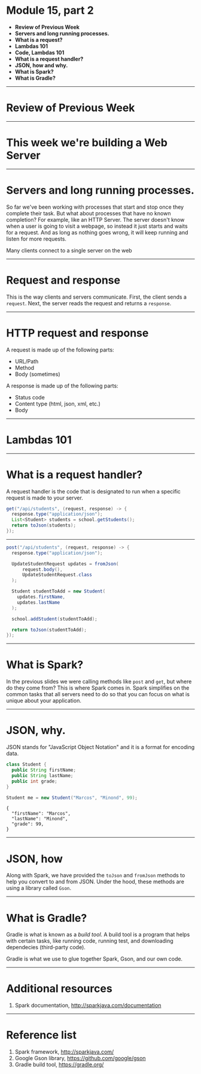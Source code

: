<!--
$theme: default
page_number: true
footer: Java Class - Module 15, part 2
-->

# Module 15, part 2

- **Review of Previous Week**
- **Servers and long running processes.**
- **What is a request?**
- **Lambdas 101**
- **Code, Lambdas 101**
- **What is a request handler?**
- **JSON, how and why.**
- **What is Spark?**
- **What is Gradle?**

-----------------------------------------------------------------------------

# Review of Previous Week

-----------------------------------------------------------------------------

# This week we're building a Web Server

-----------------------------------------------------------------------------

# Servers and long running processes.

So far we've been working with processes that start and stop once they complete their task. But what about processes that have no known completion? For example, like an HTTP Server. The server doesn't know when a user is going to visit a webpage, so instead it just starts and waits for a request. And as long as nothing goes wrong, it will keep running and listen for more requests.

Many clients connect to a single server on the web

-----------------------------------------------------------------------------

# Request and response

This is the way clients and servers communicate. First, the client sends a `request`. Next, the server reads the request and returns a `response`.

-----------------------------------------------------------------------------

# HTTP request and response

A request is made up of the following parts:

- URL/Path
- Method
- Body (sometimes)

A response is made up of the following parts:

- Status code
- Content type (html, json, xml, etc.)
- Body

-----------------------------------------------------------------------------

# Lambdas 101

-----------------------------------------------------------------------------

# What is a request handler?

A request handler is the code that is designated to run when a specific request is made to your server.

```java
get("/api/students", (request, response) -> {
  response.type("application/json");
  List<Student> students = school.getStudents();
  return toJson(students);
});
```

-----------------------------------------------------------------------------

```java
post("/api/students", (request, response) -> {
  response.type("application/json");

  UpdateStudentRequest updates = fromJson(
      request.body(),
      UpdateStudentRequest.class
  );

  Student studentToAdd = new Student(
    updates.firstName,
    updates.lastName
  );

  school.addStudent(studentToAdd);

  return toJson(studentToAdd);
});
```

-----------------------------------------------------------------------------

# What is Spark?

In the previous slides we were calling methods like `post` and `get`, but where do they come from? This is where Spark comes in. Spark simplifies on the common tasks that all servers need to do so that you can focus on what is unique about your application.

-----------------------------------------------------------------------------

# JSON, why.

JSON stands for "JavaScript Object Notation" and it is a format for encoding data.

```java
class Student {
  public String firstName;
  public String lastName;
  public int grade;
}

Student me = new Student("Marcos", "Minond", 99);
```

```
{
  "firstName": "Marcos",
  "lastName": "Minond",
  "grade": 99,
}
```

-----------------------------------------------------------------------------

# JSON, how

Along with Spark, we have provided the `toJson` and `fromJson` methods to help you convert to and from JSON. Under the hood, these methods are using a library called `Gson`.

-----------------------------------------------------------------------------

# What is Gradle?

Gradle is what is known as a _build tool_. A build tool is a program that helps with certain tasks, like running code, running test, and downloading dependecies (third-party code).

Gradle is what we use to glue together Spark, Gson, and our own code.

-----------------------------------------------------------------------------

# Additional resources

1. Spark documentation, http://sparkjava.com/documentation

-----------------------------------------------------------------------------

# Reference list

1. Spark framework, http://sparkjava.com/
2. Google Gson library, https://github.com/google/gson
3. Gradle build tool, https://gradle.org/

